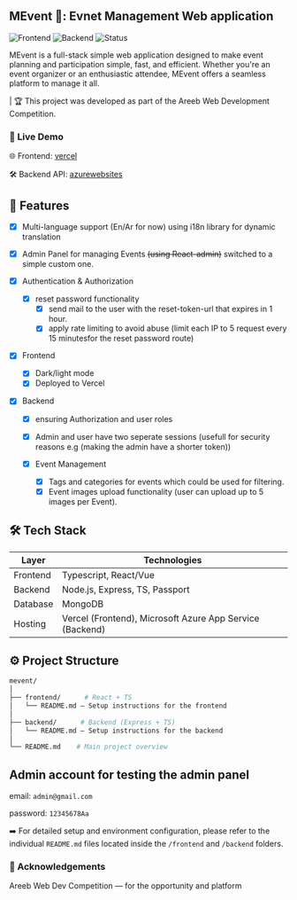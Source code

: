 ## MEvent 🎉: Evnet Management Web application

![Frontend](https://img.shields.io/badge/frontend-live-brightgreen)
![Backend](https://img.shields.io/badge/backend-API-blue)
![Status](https://img.shields.io/badge/status-active-success)

MEvent is a full-stack simple web application designed to make event planning and participation simple, fast, and efficient. Whether you're an event organizer or an enthusiastic attendee, MEvent offers a seamless platform to manage it all.

| 🏆 This project was developed as part of the Areeb Web Development Competition.

### 🔗 Live Demo

🌐 Frontend: [vercel](https://atc-01150095409.vercel.app/)

🛠️ Backend API: [azurewebsites](https://arabee-events-task-backend-g0gmf2deh5cfbsgd.francecentral-01.azurewebsites.net/api/v1/)

## 📍 Features

- [x] Multi-language support (En/Ar for now) using i18n library for dynamic translation
- [x] Admin Panel for managing Events <del>(using React-admin)</del> switched to a simple custom one.
- [x] Authentication & Authorization

  - [x] reset password functionality
    - [x] send mail to the user with the reset-token-url that expires in 1 hour.
    - [x] apply rate limiting to avoid abuse (limit each IP to 5 request every 15 minutesfor the reset password route)

- [x] Frontend
  - [x] Dark/light mode
  - [x] Deployed to Vercel
- [x] Backend

  - [x] ensuring Authorization and user roles
  - [x] Admin and user have two seperate sessions (usefull for security reasons e.g (making the admin have a shorter token))
  - [x] Event Management

    - [x] Tags and categories for events which could be used for filtering.
    - [x] Event images upload functionality (user can upload up to 5 images per Event).

## 🛠 Tech Stack

| Layer    | Technologies                                             |
| -------- | -------------------------------------------------------- |
| Frontend | Typescript, React/Vue                                    |
| Backend  | Node.js, Express, TS, Passport                           |
| Database | MongoDB                                                  |
| Hosting  | Vercel (Frontend), Microsoft Azure App Service (Backend) |

## ⚙️ Project Structure

```bash
mevent/
│
├── frontend/      # React + TS
│   └── README.md – Setup instructions for the frontend
│
├── backend/      # Backend (Express + TS)
│   └── README.md – Setup instructions for the backend
│
└── README.md    # Main project overview
```


## Admin account for testing the admin panel
email: ```admin@gmail.com```

password: ```12345678Aa```

➡️ For detailed setup and environment configuration, please refer to the individual `README.md` files located inside the `/frontend` and `/backend` folders.

### 🙏 Acknowledgements

Areeb Web Dev Competition — for the opportunity and platform
